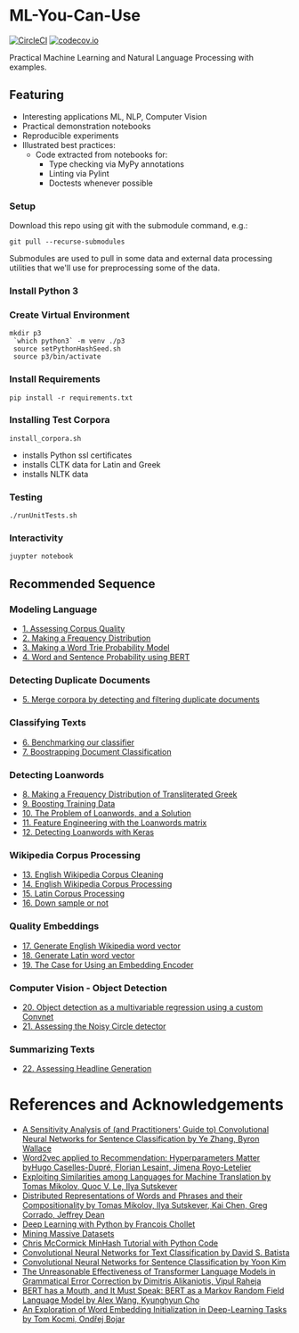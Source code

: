 # ML-You-Can-Use
[![CircleCI](https://circleci.com/gh/todd-cook/ML-You-Can-Use.svg?style=svg)](https://circleci.com/gh/todd-cook/ML-You-Can-Use)  [![codecov.io](http://codecov.io/github/todd-cook/ML-You-Can-Use/coverage.svg?branch=master)](http://codecov.io/github/todd-cook/ML-You-Can-Use?branch=master)

Practical Machine Learning and Natural Language Processing with examples.

## Featuring
* Interesting applications ML, NLP, Computer Vision
* Practical demonstration notebooks
* Reproducible experiments
* Illustrated best practices:
    * Code extracted from notebooks for:
        * Type checking via MyPy annotations
        * Linting via Pylint
        * Doctests whenever possible

### Setup
Download this repo using git with the submodule command, e.g.:

``git pull --recurse-submodules``

Submodules are used to pull in some data and external data processing utilities that we'll use for preprocessing some of the data.

### Install Python 3
### Create Virtual Environment
``` 
mkdir p3
 `which python3` -m venv ./p3
 source setPythonHashSeed.sh
 source p3/bin/activate
```
### Install Requirements

``pip install -r requirements.txt``

### Installing Test Corpora

``install_corpora.sh``

* installs Python ssl certificates
* installs CLTK data for Latin and Greek
* installs NLTK data

### Testing
``./runUnitTests.sh``

### Interactivity
``juypter notebook`` 

## Recommended Sequence

### Modeling Language
* [1. Assessing Corpus Quality](probablistic_language_modeling/assessing_corpus_quality.ipynb)
* [2. Making a Frequency Distribution](probablistic_language_modeling/make_frequency_distribution.ipynb)
* [3. Making a Word Trie Probability Model](probablistic_language_modeling/make_trie_language_model.ipynb)
* [4. Word and Sentence Probability using BERT](probablistic_language_modeling/automatic_grammatical_error_corrections_using_BERT_GPT2.ipynb)
### Detecting Duplicate Documents
* [5. Merge corpora by detecting and filtering duplicate documents](document_deduplication/find_duplicate_docs.ipynb)
### Classifying Texts
* [6. Benchmarking our classifier](text_classification/imdb_benchmark.ipynb)
* [7. Boostrapping Document Classification](text_classification/bootstrapping_document_classification.ipynb)
### Detecting Loanwords
* [8. Making a Frequency Distribution of Transliterated Greek](detecting_loanwords/make_frequency_distribution_greek_transliterated.ipynb)
* [9. Boosting Training Data](detecting_loanwords/boosting_training_data.ipynb)
* [10. The Problem of Loanwords, and a Solution](detecting_loanwords/loanwords_problems_solutions.ipynb)
* [11. Feature Engineering with the Loanwords matrix](detecting_loanwords/loanwords_feature_engineering.ipynb)
* [12. Detecting Loanwords with Keras](detecting_loanwords/detecting_loanwords_keras..ipynb)
### Wikipedia Corpus Processing
* [13. English Wikipedia Corpus Cleaning](wikipedia_corpus_processing/clean_english_wiki_corpus.ipynb)
* [14. English Wikipedia Corpus Processing](wikipedia_corpus_processing/create_corpus_from_english_wiki.ipynb)
* [15. Latin Corpus Processing](wikipedia_corpus_processing/create_corpus_from_latin_wiki.ipynb)
* [16. Down sample or not](wikipedia_corpus_processing/down_sample_or_not.ipynb)
### Quality Embeddings 
* [17. Generate English Wikipedia word vector](quality_embeddings/generate_latin_word_vector.ipynb) 
* [18. Generate Latin word vector](quality_embeddings/generate_latin_word_vector.ipynb)
* [19. The Case for Using an Embedding Encoder](quality_embeddings/embedding_encoder.ipynb) 
### Computer Vision - Object Detection
* [20. Object detection as a multivariable regression using a custom Convnet](computer_vision_object_detection/train_noisy_circle_detector.ipynb)
* [21. Assessing the Noisy Circle detector](computer_vision_object_detection/assess_noisy_circle_detector.ipynb)
### Summarizing Texts
* [22. Assessing Headline Generation](summarization/neural_headline_generation_metrics.ipynb)

# References and Acknowledgements    
* [A Sensitivity Analysis of (and Practitioners' Guide to) Convolutional Neural Networks for Sentence Classification by Ye Zhang, Byron Wallace](https://arxiv.org/abs/1510.03820)
* [Word2vec applied to Recommendation: Hyperparameters Matter byHugo Caselles-Dupré, Florian Lesaint, Jimena Royo-Letelier](https://arxiv.org/pdf/1804.04212)
* [Exploiting Similarities among Languages for Machine Translation by Tomas Mikolov, Quoc V. Le, Ilya Sutskever](https://arxiv.org/abs/1309.4168)
* [Distributed Representations of Words and Phrases and their Compositionality by Tomas Mikolov, Ilya Sutskever, Kai Chen, Greg Corrado, Jeffrey Dean ](https://arxiv.org/abs/1310.4546)
* [Deep Learning with Python by Francois Chollet](https://github.com/fchollet/deep-learning-with-python-notebooks)
* [Mining Massive Datasets](http://www.mmds.org)
* [Chris McCormick MinHash Tutorial with Python Code](http://mccormickml.com/2015/06/12/minhash-tutorial-with-python-code)
* [Convolutional Neural Networks for Text Classification by David S. Batista](http://www.davidsbatista.net/blog/2018/03/31/SentenceClassificationConvNets/)
* [Convolutional Neural Networks for Sentence Classification by Yoon Kim](https://arxiv.org/abs/1408.5882)
* [The Unreasonable Effectiveness of Transformer Language Models in Grammatical Error Correction by Dimitris Alikaniotis, Vipul Raheja](https://arxiv.org/abs/1906.01733)    
* [BERT has a Mouth, and It Must Speak: BERT as a Markov Random Field Language Model by Alex Wang, Kyunghyun Cho](https://arxiv.org/pdf/1902.04094.pdf)
* [An Exploration of Word Embedding Initialization in Deep-Learning Tasks by Tom Kocmi, Ondřej Bojar](https://arxiv.org/pdf/1711.09160.pdf)